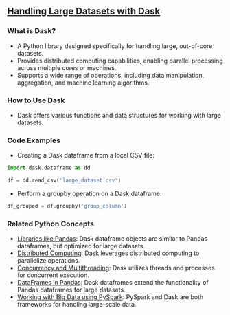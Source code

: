 ## [Handling Large Datasets with Dask](./../Handling-Large-Datasets-with-Dask/)

### What is Dask?
- A Python library designed specifically for handling large, out-of-core datasets.
- Provides distributed computing capabilities, enabling parallel processing across multiple cores or machines.
- Supports a wide range of operations, including data manipulation, aggregation, and machine learning algorithms.

### How to Use Dask
- Dask offers various functions and data structures for working with large datasets.

### Code Examples
- Creating a Dask dataframe from a local CSV file:
```python
import dask.dataframe as dd

df = dd.read_csv('large_dataset.csv')
```

- Perform a groupby operation on a Dask dataframe:
```python
df_grouped = df.groupby('group_column')
```

### Related Python Concepts
- [Libraries like Pandas](./../Libraries-like-Pandas/): Dask dataframe objects are similar to Pandas dataframes, but optimized for large datasets.
- [Distributed Computing](./../Distributed-Computing/): Dask leverages distributed computing to parallelize operations.
- [Concurrency and Multithreading](./../Concurrency-and-Multithreading/): Dask utilizes threads and processes for concurrent execution.
- [DataFrames in Pandas](./../DataFrames-in-Pandas/): Dask dataframes extend the functionality of Pandas dataframes for large datasets.
- [Working with Big Data using PySpark](./../Working-with-Big-Data-using-PySpark/): PySpark and Dask are both frameworks for handling large-scale data.